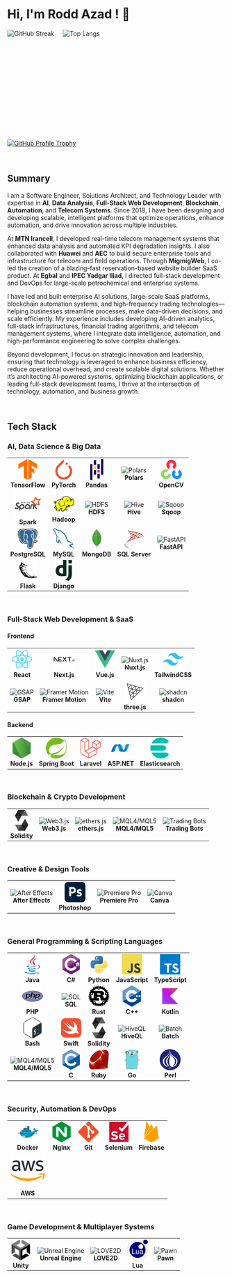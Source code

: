 # Hi, I'm Rodd Azad ! 👋

<div style="display: flex; flex-direction: row; align-items: center; gap: 20px;">
  <img 
    src="https://streak-stats.demolab.com?user=codedpro&hide_border=true&background=151515&ring=ed9004&fire=ed9004&currStreakNum=ed9004&currStreakLabel=ed9004&sideLabels=ed9004&sideNums=ffffff&dates=ededed" 
    alt="GitHub Streak"
    style="height: 190px;"
  />
  <img 
    src="https://github-readme-stats.vercel.app/api/top-langs/?username=codedpro&layout=compact&title_color=ed9004&text_color=ffffff&icon_color=ed9004&bg_color=151515&hide_border=true" 
    alt="Top Langs"
    style="height: 190px;"
  />
</div>



<br/><br/>


[![GitHub Profile Trophy](https://github-profile-trophy.vercel.app/?username=codedpro&theme=onedark&no-frame=true&row=1)](https://github.com/codedpro)

<br />

## Summary

I am a Software Engineer, Solutions Architect, and Technology Leader with expertise in **AI**, **Data Analysis**, **Full-Stack Web Development**, **Blockchain**, **Automation**, and **Telecom Systems**. Since 2018, I have been designing and developing scalable, intelligent platforms that optimize operations, enhance automation, and drive innovation across multiple industries.

At **MTN Irancell**, I developed real-time telecom management systems that enhanced data analysis and automated KPI degradation insights. I also collaborated with **Huawei** and **AEC** to build secure enterprise tools and infrastructure for telecom and field operations. Through **MigmigWeb**, I co-led the creation of a blazing-fast reservation-based website builder SaaS product. At **Egbal** and **IPEC Yadgar Iliad**, I directed full-stack development and DevOps for large-scale petrochemical and enterprise systems.

I have led and built enterprise AI solutions, large-scale SaaS platforms, blockchain automation systems, and high-frequency trading technologies—helping businesses streamline processes, make data-driven decisions, and scale efficiently. My experience includes developing AI-driven analytics, full-stack infrastructures, financial trading algorithms, and telecom management systems, where I integrate data intelligence, automation, and high-performance engineering to solve complex challenges.

Beyond development, I focus on strategic innovation and leadership, ensuring that technology is leveraged to enhance business efficiency, reduce operational overhead, and create scalable digital solutions. Whether it’s architecting AI-powered systems, optimizing blockchain applications, or leading full-stack development teams, I thrive at the intersection of technology, automation, and business growth.

<br />



## Tech Stack

### AI, Data Science & Big Data
<table>
  <tr>
    <td align="center">
      <img src="https://raw.githubusercontent.com/devicons/devicon/master/icons/tensorflow/tensorflow-original.svg" width="48" alt="TensorFlow"/><br/><b>TensorFlow</b>
    </td>
    <td align="center">
      <img src="https://raw.githubusercontent.com/devicons/devicon/master/icons/pytorch/pytorch-original.svg" width="48" alt="PyTorch"/><br/><b>PyTorch</b>
    </td>
    <td align="center">
      <img src="https://raw.githubusercontent.com/devicons/devicon/master/icons/pandas/pandas-original.svg" width="48" alt="Pandas"/><br/><b>Pandas</b>
    </td>
    <td align="center">
      <img src="https://img.shields.io/badge/Polars-ed9004?style=flat-square" width="60" alt="Polars"/><br/><b>Polars</b>
    </td>
    <td align="center">
      <img src="https://raw.githubusercontent.com/devicons/devicon/master/icons/opencv/opencv-original.svg" width="48" alt="OpenCV"/><br/><b>OpenCV</b>
    </td>
  </tr>
  <tr>
    <td align="center">
      <img src="https://raw.githubusercontent.com/devicons/devicon/master/icons/apachespark/apachespark-original-wordmark.svg" width="60" alt="Spark"/><br/><b>Spark</b>
    </td>
    <td align="center">
      <img src="https://raw.githubusercontent.com/devicons/devicon/master/icons/hadoop/hadoop-original.svg" width="48" alt="Hadoop"/><br/><b>Hadoop</b>
    </td>
    <td align="center">
      <img src="https://img.shields.io/badge/HDFS-ed9004?style=flat-square" width="60" alt="HDFS"/><br/><b>HDFS</b>
    </td>
    <td align="center">
      <img src="https://img.shields.io/badge/Hive-ed9004?style=flat-square" width="60" alt="Hive"/><br/><b>Hive</b>
    </td>
    <td align="center">
      <img src="https://img.shields.io/badge/Sqoop-ed9004?style=flat-square" width="60" alt="Sqoop"/><br/><b>Sqoop</b>
    </td>
  </tr>
  <tr>
    <td align="center">
      <img src="https://raw.githubusercontent.com/devicons/devicon/master/icons/postgresql/postgresql-original.svg" width="48" alt="PostgreSQL"/><br/><b>PostgreSQL</b>
    </td>
    <td align="center">
      <img src="https://raw.githubusercontent.com/devicons/devicon/master/icons/mysql/mysql-original.svg" width="48" alt="MySQL"/><br/><b>MySQL</b>
    </td>
    <td align="center">
      <img src="https://raw.githubusercontent.com/devicons/devicon/master/icons/mongodb/mongodb-original.svg" width="48" alt="MongoDB"/><br/><b>MongoDB</b>
    </td>
    <td align="center">
      <img src="https://raw.githubusercontent.com/devicons/devicon/master/icons/microsoftsqlserver/microsoftsqlserver-original.svg" width="48" alt="SQL Server"/><br/><b>SQL Server</b>
    </td>
    <td align="center">
      <img src="https://img.shields.io/badge/FastAPI-ed9004?style=flat-square" width="60" alt="FastAPI"/><br/><b>FastAPI</b>
    </td>
  </tr>
  <tr>
    <td align="center">
      <img src="https://raw.githubusercontent.com/devicons/devicon/master/icons/flask/flask-original.svg" width="48" alt="Flask"/><br/><b>Flask</b>
    </td>
    <td align="center">
      <img src="https://raw.githubusercontent.com/devicons/devicon/master/icons/django/django-plain.svg" width="48" alt="Django"/><br/><b>Django</b>
    </td>
  </tr>
</table>

<br />

### Full-Stack Web Development & SaaS

#### Frontend
<table>
  <tr>
    <td align="center">
      <img src="https://raw.githubusercontent.com/devicons/devicon/master/icons/react/react-original.svg" width="48" alt="React"/><br/><b>React</b>
    </td>
    <td align="center">
      <img src="https://raw.githubusercontent.com/devicons/devicon/master/icons/nextjs/nextjs-original-wordmark.svg" width="48" alt="Next.js"/><br/><b>Next.js</b>
    </td>
    <td align="center">
      <img src="https://raw.githubusercontent.com/devicons/devicon/master/icons/vuejs/vuejs-original.svg" width="48" alt="Vue.js"/><br/><b>Vue.js</b>
    </td>
    <td align="center">
      <img src="https://img.shields.io/badge/Nuxt.js-ed9004?style=flat-square" width="60" alt="Nuxt.js"/><br/><b>Nuxt.js</b>
    </td>
    <td align="center">
      <img src="https://raw.githubusercontent.com/devicons/devicon/master/icons/tailwindcss/tailwindcss-plain.svg" width="48" alt="TailwindCSS"/><br/><b>TailwindCSS</b>
    </td>
  </tr>
  <tr>
    <td align="center">
      <img src="https://img.shields.io/badge/GSAP-ed9004?style=flat-square" width="60" alt="GSAP"/><br/><b>GSAP</b>
    </td>
    <td align="center">
      <img src="https://img.shields.io/badge/FramerMotion-ed9004?style=flat-square" width="100" alt="Framer Motion"/><br/><b>Framer Motion</b>
    </td>
    <td align="center">
      <img src="https://vitejs.dev/logo.svg" width="48" alt="Vite"/><br/><b>Vite</b>
    </td>
    <td align="center">
      <img src="https://raw.githubusercontent.com/devicons/devicon/master/icons/threejs/threejs-original.svg" width="48" alt="three.js"/><br/><b>three.js</b>
    </td>
    <td align="center">
      <img src="https://img.shields.io/badge/shadcn-ed9004?style=flat-square" width="60" alt="shadcn"/><br/><b>shadcn</b>
    </td>
  </tr>
</table>

#### Backend
<table>
  <tr>
    <td align="center">
      <img src="https://raw.githubusercontent.com/devicons/devicon/master/icons/nodejs/nodejs-original.svg" width="48" alt="Node.js"/><br/><b>Node.js</b>
    </td>
    <td align="center">
      <img src="https://raw.githubusercontent.com/devicons/devicon/master/icons/spring/spring-original.svg" width="48" alt="Spring Boot"/><br/><b>Spring Boot</b>
    </td>
    <td align="center">
      <img src="https://raw.githubusercontent.com/devicons/devicon/master/icons/laravel/laravel-original.svg" width="48" alt="Laravel"/><br/><b>Laravel</b>
    </td>
    <td align="center">
      <img src="https://raw.githubusercontent.com/devicons/devicon/master/icons/dot-net/dot-net-original.svg" width="48" alt="ASP.NET"/><br/><b>ASP.NET</b>
    </td>
    <td align="center">
      <img src="https://raw.githubusercontent.com/devicons/devicon/master/icons/elasticsearch/elasticsearch-plain.svg" width="48" alt="Elasticsearch"/><br/><b>Elasticsearch</b>
    </td>
  </tr>
</table>

<br />

### Blockchain & Crypto Development
<table>
  <tr>
    <td align="center">
      <img src="https://raw.githubusercontent.com/devicons/devicon/master/icons/solidity/solidity-original.svg" width="48" alt="Solidity"/><br/><b>Solidity</b>
    </td>
    <td align="center">
      <img src="https://img.shields.io/badge/Web3.js-ed9004?style=flat-square" width="60" alt="Web3.js"/><br/><b>Web3.js</b>
    </td>
    <td align="center">
      <img src="https://img.shields.io/badge/ethers.js-ed9004?style=flat-square" width="60" alt="ethers.js"/><br/><b>ethers.js</b>
    </td>
    <td align="center">
      <img src="https://img.shields.io/badge/MQL4/MQL5-ed9004?style=flat-square" width="80" alt="MQL4/MQL5"/><br/><b>MQL4/MQL5</b>
    </td>
    <td align="center">
      <img src="https://img.shields.io/badge/TradingBots-ed9004?style=flat-square" width="90" alt="Trading Bots"/><br/><b>Trading Bots</b>
    </td>
  </tr>
</table>

<br />

### Creative & Design Tools
<table>
  <tr>
    <td align="center">
      <img src="https://img.shields.io/badge/AfterEffects-ed9004?style=flat-square" width="90" alt="After Effects"/><br/><b>After Effects</b>
    </td>
    <td align="center">
      <img src="https://raw.githubusercontent.com/devicons/devicon/master/icons/photoshop/photoshop-plain.svg" width="48" alt="Photoshop"/><br/><b>Photoshop</b>
    </td>
    <td align="center">
      <img src="https://img.shields.io/badge/PremierePro-ed9004?style=flat-square" width="90" alt="Premiere Pro"/><br/><b>Premiere Pro</b>
    </td>
    <td align="center">
      <img src="https://img.shields.io/badge/Canva-ed9004?style=flat-square" width="60" alt="Canva"/><br/><b>Canva</b>
    </td>
  </tr>
</table>

<br />

### General Programming & Scripting Languages
<table>
  <tr>
    <td align="center">
      <img src="https://raw.githubusercontent.com/devicons/devicon/master/icons/java/java-original.svg" width="48" alt="Java"/><br/><b>Java</b>
    </td>
    <td align="center">
      <img src="https://raw.githubusercontent.com/devicons/devicon/master/icons/csharp/csharp-original.svg" width="48" alt="C#"/><br/><b>C#</b>
    </td>
    <td align="center">
      <img src="https://raw.githubusercontent.com/devicons/devicon/master/icons/python/python-original.svg" width="48" alt="Python"/><br/><b>Python</b>
    </td>
    <td align="center">
      <img src="https://raw.githubusercontent.com/devicons/devicon/master/icons/javascript/javascript-original.svg" width="48" alt="JavaScript"/><br/><b>JavaScript</b>
    </td>
    <td align="center">
      <img src="https://raw.githubusercontent.com/devicons/devicon/master/icons/typescript/typescript-original.svg" width="48" alt="TypeScript"/><br/><b>TypeScript</b>
    </td>
  </tr>
  <tr>
    <td align="center">
      <img src="https://raw.githubusercontent.com/devicons/devicon/master/icons/php/php-original.svg" width="48" alt="PHP"/><br/><b>PHP</b>
    </td>
    <td align="center">
      <img src="https://img.shields.io/badge/SQL-ed9004?style=flat-square" width="40" alt="SQL"/><br/><b>SQL</b>
    </td>
    <td align="center">
      <img src="https://raw.githubusercontent.com/devicons/devicon/master/icons/rust/rust-plain.svg" width="48" alt="Rust"/><br/><b>Rust</b>
    </td>
    <td align="center">
      <img src="https://raw.githubusercontent.com/devicons/devicon/master/icons/cplusplus/cplusplus-original.svg" width="48" alt="C++"/><br/><b>C++</b>
    </td>
    <td align="center">
      <img src="https://raw.githubusercontent.com/devicons/devicon/master/icons/kotlin/kotlin-original.svg" width="48" alt="Kotlin"/><br/><b>Kotlin</b>
    </td>
  </tr>
  <tr>
    <td align="center">
      <img src="https://raw.githubusercontent.com/devicons/devicon/master/icons/bash/bash-original.svg" width="48" alt="Bash"/><br/><b>Bash</b>
    </td>
    <td align="center">
      <img src="https://raw.githubusercontent.com/devicons/devicon/master/icons/swift/swift-original.svg" width="48" alt="Swift"/><br/><b>Swift</b>
    </td>
    <td align="center">
      <img src="https://raw.githubusercontent.com/devicons/devicon/master/icons/solidity/solidity-original.svg" width="48" alt="Solidity"/><br/><b>Solidity</b>
    </td>
    <td align="center">
      <img src="https://img.shields.io/badge/HiveQL-ed9004?style=flat-square" width="60" alt="HiveQL"/><br/><b>HiveQL</b>
    </td>
    <td align="center">
      <img src="https://img.shields.io/badge/Batch-ed9004?style=flat-square" width="40" alt="Batch"/><br/><b>Batch</b>
    </td>
  </tr>
  <tr>
    <td align="center">
      <img src="https://img.shields.io/badge/MQL4/MQL5-ed9004?style=flat-square" width="80" alt="MQL4/MQL5"/><br/><b>MQL4/MQL5</b>
    </td>
    <td align="center">
      <img src="https://raw.githubusercontent.com/devicons/devicon/master/icons/c/c-original.svg" width="48" alt="C"/><br/><b>C</b>
    </td>
    <td align="center">
      <img src="https://raw.githubusercontent.com/devicons/devicon/master/icons/ruby/ruby-original.svg" width="48" alt="Ruby"/><br/><b>Ruby</b>
    </td>
    <td align="center">
      <img src="https://raw.githubusercontent.com/devicons/devicon/master/icons/go/go-original.svg" width="48" alt="Go"/><br/><b>Go</b>
    </td>
    <td align="center">
      <img src="https://raw.githubusercontent.com/devicons/devicon/master/icons/perl/perl-original.svg" width="48" alt="Perl"/><br/><b>Perl</b>
    </td>
  </tr>
</table>

<br />

### Security, Automation & DevOps
<table>
  <tr>
    <td align="center">
      <img src="https://raw.githubusercontent.com/devicons/devicon/master/icons/docker/docker-original.svg" width="48" alt="Docker"/><br/><b>Docker</b>
    </td>
    <td align="center">
      <img src="https://raw.githubusercontent.com/devicons/devicon/master/icons/nginx/nginx-original.svg" width="48" alt="Nginx"/><br/><b>Nginx</b>
    </td>
    <td align="center">
      <img src="https://raw.githubusercontent.com/devicons/devicon/master/icons/git/git-original.svg" width="48" alt="Git"/><br/><b>Git</b>
    </td>
    <td align="center">
      <img src="https://raw.githubusercontent.com/devicons/devicon/master/icons/selenium/selenium-original.svg" width="48" alt="Selenium"/><br/><b>Selenium</b>
    </td>
    <td align="center">
      <img src="https://raw.githubusercontent.com/devicons/devicon/master/icons/firebase/firebase-plain.svg" width="48" alt="Firebase"/><br/><b>Firebase</b>
    </td>
  </tr>
  <tr>
    <td align="center">
      <img src="https://raw.githubusercontent.com/devicons/devicon/master/icons/amazonwebservices/amazonwebservices-original-wordmark.svg" width="80" alt="AWS"/><br/><b>AWS</b>
    </td>
  </tr>
</table>

<br />

### Game Development & Multiplayer Systems
<table>
  <tr>
    <td align="center">
      <img src="https://raw.githubusercontent.com/devicons/devicon/master/icons/unity/unity-original.svg" width="48" alt="Unity"/><br/><b>Unity</b>
    </td>
    <td align="center">
      <img src="https://img.shields.io/badge/UnrealEngine-ed9004?style=flat-square" width="100" alt="Unreal Engine"/><br/><b>Unreal Engine</b>
    </td>
    <td align="center">
      <img src="https://img.shields.io/badge/LOVE2D-ed9004?style=flat-square" width="60" alt="LOVE2D"/><br/><b>LOVE2D</b>
    </td>
    <td align="center">
      <img src="https://raw.githubusercontent.com/devicons/devicon/master/icons/lua/lua-original.svg" width="48" alt="Lua"/><br/><b>Lua</b>
    </td>
    <td align="center">
      <img src="https://img.shields.io/badge/Pawn-ed9004?style=flat-square" width="60" alt="Pawn"/><br/><b>Pawn</b>
    </td>
  </tr>
</table>
